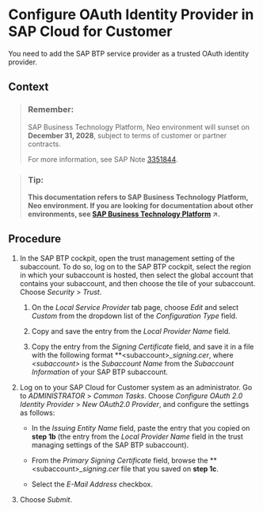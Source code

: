 <!-- loioba893b5161d34760989429c24b28f25b -->

# Configure OAuth Identity Provider in SAP Cloud for Customer

You need to add the SAP BTP service provider as a trusted OAuth identity provider.



## Context

> ### Remember:  
> SAP Business Technology Platform, Neo environment will sunset on **December 31, 2028**, subject to terms of customer or partner contracts.
> 
> For more information, see SAP Note [3351844](https://launchpad.support.sap.com/#/notes/3351844).

> ### Tip:  
> **This documentation refers to SAP Business Technology Platform, Neo environment. If you are looking for documentation about other environments, see [SAP Business Technology Platform](https://help.sap.com/viewer/65de2977205c403bbc107264b8eccf4b/Cloud/en-US/6a2c1ab5a31b4ed9a2ce17a5329e1dd8.html "SAP Business Technology Platform (SAP BTP) is an integrated offering comprised of four technology portfolios: database and data management, application development and integration, analytics, and intelligent technologies. The platform offers users the ability to turn data into business value, compose end-to-end business processes, and build and extend SAP applications quickly.") :arrow_upper_right:.**



## Procedure

1.  In the SAP BTP cockpit, open the trust management setting of the subaccount. To do so, log on to the SAP BTP cockpit, select the region in which your subaccount is hosted, then select the global account that contains your subaccount, and then choose the tile of your subaccount. Choose *Security* \> *Trust*.

    1.  On the *Local Service Provider* tab page, choose *Edit* and select *Custom* from the dropdown list of the *Configuration Type* field.

    2.  Copy and save the entry from the *Local Provider Name* field.

    3.  Copy the entry from the *Signing Certificate* field, and save it in a file with the following format **<subaccount\>*\_signing.cer*, where *<subaccount\>* is the *Subaccount Name* from the *Subaccount Information* of your SAP BTP subaccount.


2.  Log on to your SAP Cloud for Customer system as an administrator. Go to *ADMINISTRATOR* \> *Common Tasks*. Choose *Configure OAuth 2.0 Identity Provider* \> *New OAuth2.0 Provider*, and configure the settings as follows:

    -   In the *Issuing Entity Name* field, paste the entry that you copied on **step 1b** \(the entry from the *Local Provider Name* field in the trust managing settings of the SAP BTP subaccount\).

    -   From the *Primary Signing Certificate* field, browse the **<subaccount\>*\_signing.cer* file that you saved on **step 1c**.
    -   Select the *E-Mail Address* checkbox.

3.  Choose *Submit*.


